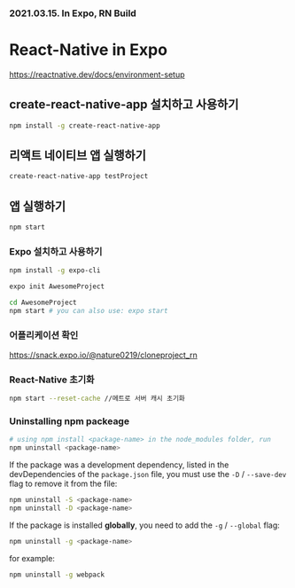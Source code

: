 ### 2021.03.15. In Expo, RN Build

# React-Native in Expo

https://reactnative.dev/docs/environment-setup

## create-react-native-app 설치하고 사용하기

```bash
npm install -g create-react-native-app
```

## 리액트 네이티브 앱 실행하기

```bash
create-react-native-app testProject
```

## 앱 실행하기

```bash
npm start
```

### Expo 설치하고 사용하기

```bash
npm install -g expo-cli
```

```bash
expo init AwesomeProject

cd AwesomeProject
npm start # you can also use: expo start
```

### 어플리케이션 확인

https://snack.expo.io/@nature0219/cloneproject_rn

### React-Native 초기화

```bash
npm start --reset-cache //메트로 서버 캐시 초기화
```

### Uninstalling npm packeage 

```bash
# using npm install <package-name> in the node_modules folder, run
npm uninstall <package-name>

```

If the package was a development dependency, listed in the devDependencies of the `package.json` file, you must use the `-D` / `--save-dev` flag to remove it from the file:

```bash
npm uninstall -S <package-name>
npm uninstall -D <package-name>
```

If the package is installed **globally**, you need to add the `-g` / `--global` flag:

```bash
npm uninstall -g <package-name>
```

for example:

```bash
npm uninstall -g webpack
```
